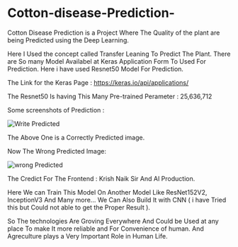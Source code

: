 # Cotton-disease-Prediction-

Cotton Disease Prediction is a Project Where The Quality of the plant are being Predicted using the Deep Learning.

Here I Used the concept called Transfer Leaning To Predict The Plant.
There are So many Model Availabel at Keras Application Form To Used For Prediction.
Here i have used Resnet50 Model For Prediction.

The Link for the Keras Page : https://keras.io/api/applications/

The Resnet50 Is having This Many Pre-trained Perameter : 25,636,712

Some screenshots of Prediction :


![Write Predicted](https://user-images.githubusercontent.com/53794122/95225013-f524d080-0818-11eb-9cd7-f6a338f8ad82.png)

The Above One is a Correctly Predicted image.

Now The Wrong Predicted Image:

![wrong Predicted](https://user-images.githubusercontent.com/53794122/95224770-b55de900-0818-11eb-99d5-e4bd7a9f2f8b.png)

The Credict For The Frontend : Krish Naik Sir And AI Production.

Here We can Train This Model On Another Model Like ResNet152V2, InceptionV3 And Many more...
We Can Also Build It with CNN (  i have Tried this but Could not able to get the Proper Result ).

So The technologies Are Groving Everywhere And Could be Used at any place To make It more reliable and For Convenience of human.
And Agreculture plays a Very Important Role in Human Life.

